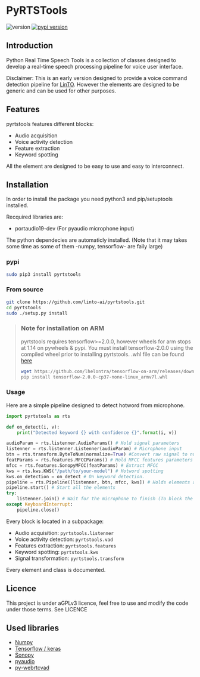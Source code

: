 # PyRTSTools 
![version](https://img.shields.io/github/manifest-json/v/linto-ai/pyrtstools/release)   [![pypi version](https://img.shields.io/pypi/v/pyrtstools)](https://pypi.org/project/pyrtstools/)
## Introduction

Python Real Time Speech Tools is a collection of classes designed to develop a real-time speech processing pipeline for voice user interface.

Disclaimer:
This is an early version designed to provide a voice command detection pipeline for [LinTO](https://linto.ai).
However the elements are designed to be generic and can be used for other purposes.

## Features

pyrtstools features different blocks:

* Audio acquisition
* Voice activity detection
* Feature extraction
* Keyword spotting

All the element are designed to be easy to use and easy to interconnect.

## Installation

In order to install the package you need python3 and pip/setuptools installed.

Recquired libraries are:
* portaudio19-dev (For pyaudio microphone input)

The python dependecies are automaticly installed. 
(Note that it may takes some time as some of them -numpy, tensorflow- are faily large)

### pypi

```bash
sudo pip3 install pyrtstools
```

### From source

```bash
git clone https://github.com/linto-ai/pyrtstools.git
cd pyrtstools
sudo ./setup.py install
```

> ### Note for installation on ARM
> pyrtstools requires tensorflow>=2.0.0, however wheels for arm stops at 1.14 on pywheels & pypi.
> You must install tensorflow-2.0.0 using the compiled wheel prior to installing pyrtstools.
> .whl file can be found [here](https://github.com/lhelontra/tensorflow-on-arm/releases)
> ```bash
> wget https://github.com/lhelontra/tensorflow-on-arm/releases/download/v2.0.0/tensorflow-2.0.0-cp37-none-linux_armv7l.whl
> pip install tensorflow-2.0.0-cp37-none-linux_armv7l.whl
> ```

### Usage

Here are a simple pipeline designed to detect hotword from microphone.

```python
import pyrtstools as rts

def on_detect(i, v):
    print("Detected keyword {} with confidence {}".format(i, v))

audioParam = rts.listenner.AudioParams() # Hold signal parameters
listenner = rts.listenner.Listenner(audioParam) # Microphone input
btn = rts.transform.ByteToNum(normalize=True) #Convert raw signal to numerical
featParams = rts.features.MFCCParams() # Hold MFCC features parameters
mfcc = rts.features.SonopyMFCC(featParams) # Extract MFCC
kws = rts.kws.KWS("/path/to/your-model") # Hotword spotting
kws.on_detection = on_detect # On keyword detection. 
pipeline = rts.Pipeline([listenner, btn, mfcc, kws]) # Holds elements and links them
pipeline.start() # Start all the elements
try:
    listenner.join() # Wait for the microphone to finish (To block the execution)
except KeyboardInterrupt:
    pipeline.close()
```

Every block is located in a subpackage:

* Audio acquisition: ```pyrtstools.listenner```
* Voice activity detection: ```pyrtstools.vad```
* Features extraction: ```pyrtstools.features```
* Keyword spotting: ```pyrtstools.kws```
* Signal transformation: ```pyrtstools.transform```

Every element and class is documented.

## Licence
This project is under aGPLv3 licence, feel free to use and modify the code under those terms.
See LICENCE

## Used libraries

* [Numpy](http://www.numpy.org/)
* [Tensorflow / keras](https://github.com/tensorflow/tensorflow)
* [Sonopy](https://github.com/MycroftAI/sonopy)
* [pyaudio](https://people.csail.mit.edu/hubert/pyaudio/docs/index.html)
* [py-webrtcvad](https://github.com/wiseman/py-webrtcvad)
